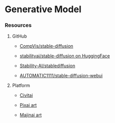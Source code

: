 # Generative Model

### Resources

1. GitHub

    - [CompVis/stable-diffusion](https://github.com/CompVis/stable-diffusion)

    - [stabilityai/stable-diffusion on HuggingFace](https://huggingface.co/spaces/stabilityai/stable-diffusion)

    - [Stability-AI/stablediffusion](https://github.com/Stability-AI/stablediffusion)

    - [AUTOMATIC1111/stable-diffusion-webui](https://github.com/AUTOMATIC1111/stable-diffusion-webui)

2. Platform

    - [Civitai](https://civitai.com/)

    - [Pixai art](https://pixai.art/)

    - [Majinai art](https://majinai.art/)